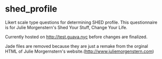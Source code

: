 # shed_profile
Likert scale type questions for determining SHED profile. This questionnaire is for Julie Morgenstern's Shed Your Stuff, Change Your Life.

Currently hosted on http://test.guava.nyc before changes are finalized.

Jade files are removed because they are just a remake from the orginal HTML of Julie Morgernstern's website.(http://www.juliemorgenstern.com)
